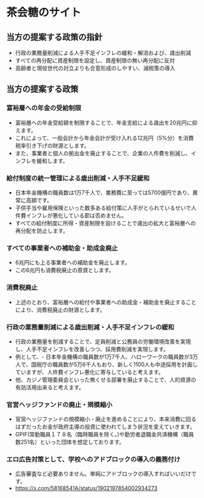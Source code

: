 # 茶会糖のサイト

## 当方の提案する政策の指針

- 行政の業務量削減による人手不足インフレの緩和・解消および、歳出削減
- すべての再分配に資産制限を設定し、資産制限の無い再分配に反対
- 高齢者と現役世代の対立よりも合意形成のしやすい、減税策の導入

## 当方の提案する政策

### 富裕層への年金の受給制限
- 富裕層への年金受給額を制限することで、年金支給による歳出を20兆円に抑えます。
- これによって、一般会計から年金会計が受け入れる12兆円（5%分）を消費税率引き下げの財源とします。
- また、事業者と個人の拠出金を廃止することで、企業の人件費を削減し、インフレを緩和します。

### 給付制度の統一管理による歳出削減・人手不足緩和
- 日本年金機構の職員数は1万7千人で、業務費に至っては5700億円であり、異常に高額です。
- 子供手当や雇用保険といった数多ある給付策に人手がとられているせいで人件費インフレが悪化している節は否めません。
- すべての給付制度に所得・資産制限を設けることで歳出の拡大と富裕層への再分配を防止します。

### すべての事業者への補助金・助成金廃止
- 6兆円にも上る事業者への補助金を廃止します。
- この6兆円も消費税廃止の原資とします。

### 消費税廃止
- 上述のとおり、富裕層への給付や事業者への助成金・補助金を廃止することにより、消費税廃止の財源とします。

### 行政の業務量削減による歳出削減・人手不足インフレの緩和
- 行政の業務量を削減することで、定員削減と公務員の労働環境改善を実現し、人手不足インフレを改善しつつ、採用費削減を実現します。
- 例として、- 日本年金機構の職員数が1万7千人、ハローワークの職員数が3万人で、国税庁の職員数が5万6千人もおり、新しく1100人も中途採用を計画していますが、人件費インフレ悪化に寄与していると考えます。
- 他、カジノ管理委員会といった無くせる部署を廃止することで、人的資源の有効活用出来ると考えます。


### 官営ヘッジファンドの廃止・規模縮小
- 官営ヘッジファンドの規模縮小・廃止を進めることにより、本来消費に回るはずだったお金が政府主導の投資に使われてしまう状況を変えていきます。
- GPIF(常勤職員１７８名（臨時職員を除く。)や勤労者退職金共済機構（職員数251名）といった団体を想定しております。

### エロ広告対策として、学校へのアドブロックの導入の義務付け  
- 広告審査など必要ありません。単純にアドブロックの導入すればいいだけです。
- https://x.com/58168541A/status/1902197854002934273
